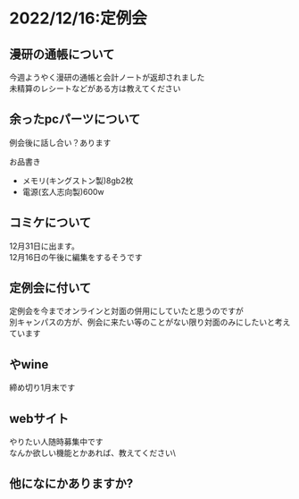 # 2022/12/16:定例会

## 漫研の通帳について
今週ようやく漫研の通帳と会計ノートが返却されました\
未精算のレシートなどがある方は教えてください

## 余ったpcパーツについて
例会後に話し合い？あります

お品書き
- メモリ(キングストン製)8gb2枚
- 電源(玄人志向製)600w

## コミケについて
12月31日に出ます。\
12月16日の午後に編集をするそうです

## 定例会に付いて
定例会を今までオンラインと対面の併用にしていたと思うのですが\
別キャンパスの方が、例会に来たい等のことがない限り対面のみにしたいと考えています

## やwine
締め切り1月末です

## webサイト
やりたい人随時募集中です\
なんか欲しい機能とかあれば、教えてください\

## 他になにかありますか?
